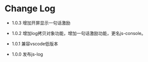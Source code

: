# Change Log

- 1.0.3 增加开屏显示一句话激励

- 1.0.2 增加log拷贝对象功能，增加一句话激励功能，更名js-console。

- 1.0.1 兼容vscode低版本

- 1.0.0 发布js-log



